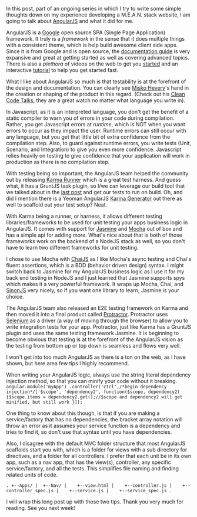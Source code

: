 In this post, part of an ongoing series in which I try to write some simple thoughts down on my experience developing a M.E.A.N. stack website, I am going to talk about [AngularJS](https://angularjs.org) and what it did for me.

AngularJS is a [Google](http://www.nasdaq.com/symbol/goog) open source SPA (Single Page Application) framework. It truly is a *framework* in the sense that it does multiple things with a consistent theme, which is help build awesome client side apps. Since it is from Google and is open source, the [documentation guide](https://docs.angularjs.org/guide) is very expansive and great at getting started as well as covering advanced topics. There is also a *plethora* of videos on the web to get you [started](https://www.youtube.com/user/ngconfvideos?feature=watch) and an interactive [tutorial](https://docs.angularjs.org/tutorial) to help you get started fast.

What I like about AngularJS so much is that testability is at the forefront of the design and documentation. You can clearly see [Misko Hevery](http://misko.hevery.com)'s hand in the creation or shaping of the product in this regard. (Check out his [Clean Code Talks](http://bit.ly/1zz7Lic), they are a great watch no matter what language you write in). 

In Javascript, as it is an interpreted language, you don't get the benefit of a static compiler to warn you of errors in your code during compilation. Rather, you get Javascript errors at *runtime*, which is NOT when you want errors to occur as they impact the user. Runtime errors can still occur with any language, but you get that little bit of extra confidence from the compilation step. Also, to guard against runtime errors, you write tests (Unit, Scenario, and Integration) to give you even more confidence.  Javascript relies heavily on testing to give confidence that your application will work in production as there is no compilation step.

With testing being so important, the AngularJS team helped the community out by releasing [Karma Runner](http://karma-runner.github.io/0.12/intro/how-it-works.html) which is a great test harness. And guess what, it has a GruntJS task plugin, so I/we can leverage our build tool that we talked about in the [last post](http://justintullgren.com/m-e-a-n-stack-website-part-3/) and get our tests to run on build. Oh, and did I mention there is a Yeoman AngularJS [Karma Generator](https://github.com/yeoman/generator-karma) out there as well to scaffold out your test setup? Neat.

With Karma being a runner, or harness, it allows different testing libraries/frameworks to be used for unit testing your apps business logic in AngularJS. It comes with support for [Jasmine](http://jasmine.github.io) and [Mocha](http://visionmedia.github.io/mocha/) out of box and has a simple api for adding more. What's nice about that is both of those frameworks work on the backend of a NodeJS stack as well, so you don't have to learn two different frameworks for unit testing.

I chose to use Mocha with [ChaiJS](http://chaijs.com) as I like Mocha's async testing and Chai's fluent assertions, which is a BDD (behavior driven design) syntax. I might switch back to Jasmine for my AngularJS business logic as I use it for my back end testing in NodeJS and I just learned that Jasmine supports spys which makes it a very powerful framework. It wraps up Mocha, Chai, and [SinonJS](http://sinonjs.org) very nicely, so if you want one library to learn, Jasmine is your choice.

The AngularJS team also released an E2E testing framework on Karma and then moved it into a final product called [Protractor](https://github.com/angular/protractor). Protractor uses [Selenium](https://code.google.com/p/selenium/) as a driver (a way of moving through the browser) to allow you to write integration tests for your app. Protractor, just like Karma has a GruntJS plugin and uses the same testing framework Jasmine. It is beginning to become obvious that testing is at the forefront of the AngularJS vision as the testing from bottom up or top down is seamless and flows very well.

I won't get into too much AngularJS as there is a ton on the web, as I have shown, but here area few tips I highly recommend. 

When writing your AngularJS logic, always use the string literal dependency injection method, so that you can minify your code without it breaking.
`angular.module('myApp')
  .controller('ctrl',/*begin dependency injection*/['$scope', 'dependency2', function($scope, dependency2){$scope.items = dependency2.get();//$scope and dependency2 will get minified, but still work
  }]);`

One thing to know about this though, is that if you are making a service/factory that has no dependencies, the bracket array notation will throw an error as it assumes your service function is a dependency and tries to find it, so don't use that syntax until you have dependencies.

Also, I disagree with the default MVC folder structure that most AngularJS scaffolds start you with, which is a folder for views with a sub directory for directives, and a folder for all controllers. I prefer that each unit be in its own app, such as a nav app, that has the view(s), controller, any specific service/factory, and all the tests.  This simplifies file naming and finding related units of code.

`
.
+--Apps/
|  +--Nav/
|    +--view.html
|    +--controller.js
|    +--controller_spec.js
|    +--service.js
|    +--service_spec.js
.
`


I will wrap this long post up with those two tips. Thank you very much for reading.  See you next week!
